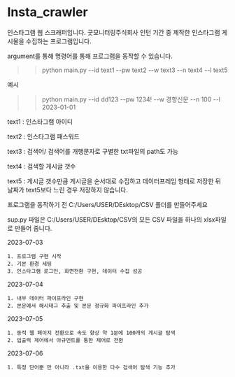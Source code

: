 # Insta_crawler
인스타그램 웹 스크래퍼입니다.
굿모니터링주식회사 인턴 기간 중 제작한 인스타그램 게시물을 수집하는 프로그램입니다.

argument를 통해 명령어를 통해 프로그램을 동작할 수 있습니다.

>>python main.py  --id text1 --pw text2 --w text3 --n text4 --l text5 

예시
>>python main.py --id dd123 --pw 1234! --w 경향신문 --n 100 --l 2023-01-01

text1 : 인스타그램 아이디 

text2 : 인스타그램 패스워드

text3 : 검색어/ 검색어를 개행문자로 구별한 txt파일의 path도 가능

text4 : 검색할 게시글 갯수

text5 : 게시글 갯수만큼 게시글을 순서대로 수집하고 데이터프레임 형태로 저장한 뒤 날짜가 text5보다 느린 경우
저장하지 않습니다.

프로그램을 동작하기 전 C:/Users/USER/DEsktop/CSV 폴더를 만들어주세요

sup.py 파일은 C:/Users/USER/DEsktop/CSV의 모든 CSV 파일을 하나의 xlsx파일로 만들어 줍니다.

2023-07-03

    1. 프로그램 구현 시작
    2. 기본 환경 세팅
    3. 인스타그램 로그인, 화면전환 구현, 데이터 수집 성공

2023-07-04

    1. 내부 데이터 파이프라인 구현
    2. 본문에서 해시태그 추출 및 본문 정규화 파이프라인 추가
    
2023-07-05

    1. 동적 웹 페이지 전환으로 속도 향상 약 1분에 100개의 게시글 탐색
    2. 입출력 제어에서 아규먼트를 통한 제어로 전환

2023-07-06

    1. 특정 단어뿐 만 아니라 .txt을 이용한 다수 검색어 탐색 기능 추가


